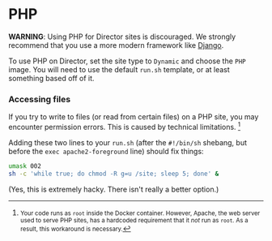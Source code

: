 # PHP

**WARNING**: Using PHP for Director sites is discouraged. We strongly recommend that you use a more modern framework like [Django](django.md).

To use PHP on Director, set the site type to `Dynamic` and choose the `PHP` image. You will need to use the default `run.sh` template, or at least something based off of it.

### Accessing files

If you try to write to files (or read from certain files) on a PHP site, you may encounter permission errors. This is caused by technical limitations. [^1]

Adding these two lines to your `run.sh` (after the `#!/bin/sh` shebang, but before the `exec apache2-foreground` line) should fix things:

```sh
umask 002
sh -c 'while true; do chmod -R g=u /site; sleep 5; done' &
```

(Yes, this is extremely hacky. There isn't really a better option.)

[^1]: <small>Your code runs as `root` inside the Docker container. However, Apache, the web server used to serve PHP sites, has a hardcoded requirement that it *not* run as `root`. As a result, this workaround is necessary.</small>
